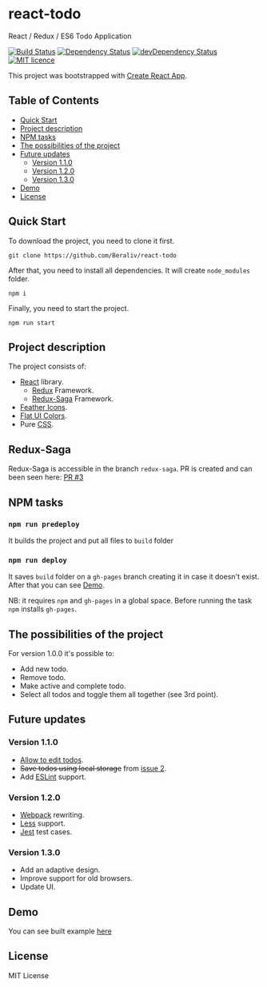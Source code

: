 # react-todo
React / Redux / ES6 Todo Application

<p>
<a href="https://travis-ci.org/Beraliv/react-todo"><img src="https://travis-ci.org/Beraliv/react-todo.svg" alt="Build Status"></a>
<a href='https://david-dm.org/Beraliv/react-todo'><img src='https://david-dm.org/Beraliv/react-todo.svg' alt="Dependency Status"></a>
<a href="https://david-dm.org/Beraliv/react-todo/?type=dev"><img src="https://david-dm.org/Beraliv/react-todo/dev-status.svg" alt="devDependency Status"></a>
<a href="https://opensource.org/licenses/MIT"><img src="https://img.shields.io/badge/License-MIT-green.svg" alt="MIT licence"></a>
</p>

This project was bootstrapped with [Create React App](https://github.com/facebookincubator/create-react-app).

## Table of Contents

- [Quick Start](#quick-start)
- [Project description](#project-description)
- [NPM tasks](#npm-tasks)
- [The possibilities of the project](#the-posibilities-of-the-project)
- [Future updates](#future-updates)
  - [Version 1.1.0](#version-1.1.0)
  - [Version 1.2.0](#version-1.2.0)
  - [Version 1.3.0](#version-1.3.0)
- [Demo](#demo)
- [License](#license)
  
  
## Quick Start

To download the project, you need to clone it first.

``
git clone https://github.com/Beraliv/react-todo
``

After that, you need to install all dependencies.
It will create `node_modules` folder.

``
npm i
``

Finally, you need to start the project.

``
npm run start
``

## Project description

The project consists of:

* [React](https://facebook.github.io/react/) library.
  * [Redux](http://redux.js.org/) Framework.
  * [Redux-Saga](https://redux-saga.js.org/) Framework.
* [Feather Icons](https://feathericons.com/).
* [Flat UI Colors](https://flatuicolors.com/).
* Pure [CSS](https://www.w3schools.com/css/css_intro.asp).

## Redux-Saga

Redux-Saga is accessible in the branch `redux-saga`. PR is created and can been seen here: [PR #3](https://github.com/Beraliv/react-todo/pull/3)

## NPM tasks

### `npm run predeploy`

It builds the project and put all files to `build` folder

### `npm run deploy`

It saves `build` folder on a `gh-pages` branch creating it in case it doesn't exist.
After that you can see [Demo](#demo).

NB: it requires `npm` and `gh-pages` in a global space. Before running the task `npm` installs `gh-pages`.

## The possibilities of the project

For version 1.0.0 it's possible to:

* Add new todo.
* Remove todo.
* Make active and complete todo.
* Select all todos and toggle them all together (see 3rd point).

## Future updates

### Version 1.1.0

* [Allow to edit todos](https://github.com/Beraliv/react-todo/issues/1).
* ~~Save todos using local storage~~ from [issue 2](https://github.com/Beraliv/react-todo/issues/2).
* Add [ESLint](https://eslint.org/) support.

### Version 1.2.0

* [Webpack](https://webpack.github.io/) rewriting.
* [Less](http://lesscss.org/) support.
* [Jest](https://facebook.github.io/jest/) test cases.

### Version 1.3.0

* Add an adaptive design.
* Improve support for old browsers.
* Update UI.

## Demo

You can see built example [here](https://beraliv.github.io/react-todo/)

## License

MIT License
